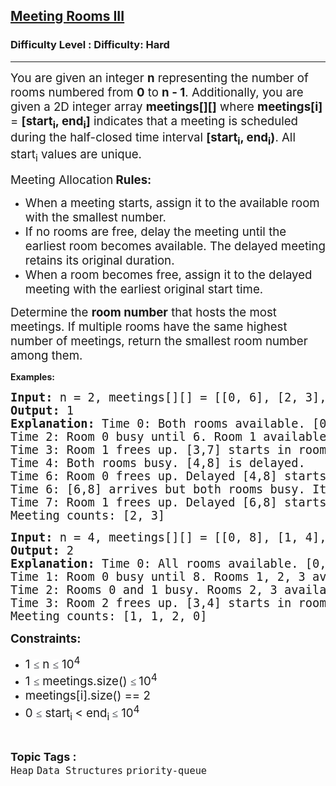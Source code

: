 <h2><a href="https://www.geeksforgeeks.org/problems/meeting-rooms-iii/1?_gl=1*1dr0nlq*_up*MQ..*_gs*MQ..&gclid=CjwKCAjwuIbBBhBvEiwAsNypvVyQrQ8Iw-6fwjnaTUmY9MrRBELF4pRFNIdqbmjyDpoR-CBHn4OonRoCBZoQAvD_BwE&gbraid=0AAAAAC9yBkBZ7WmoeqGfHQqOI_boNP7hg">Meeting Rooms III</a></h2><h3>Difficulty Level : Difficulty: Hard</h3><hr><div class="problems_problem_content__Xm_eO"><p><span style="font-size: 14pt;">You are given an integer <strong>n</strong> representing the number of rooms numbered from <strong>0</strong> to <strong>n - 1</strong>. Additionally, you are given a 2D integer array <strong>meetings[][]</strong> where <strong>meetings[i]</strong> = <strong>[start<sub>i</sub>, end<sub>i</sub>]</strong> indicates that a meeting is scheduled during the half-closed time interval <strong>[start<sub>i</sub>, end<sub>i</sub>)</strong>. All start<sub>i</sub> values are unique.</span></p>
<p><span style="font-size: 14pt;">Meeting Allocation</span><strong><span style="font-size: 14pt;"> Rules:</span></strong></p>
<ul>
<li><span style="font-size: 14pt;">When a meeting starts, assign it to the available room with the smallest number.</span></li>
<li><span style="font-size: 14pt;">If no rooms are free, delay the meeting until the earliest room becomes available. The delayed meeting retains its original duration.</span></li>
<li><span style="font-size: 14pt;">When a room becomes free, assign it to the delayed meeting with the earliest original start time.</span></li>
</ul>
<p><span style="font-size: 14pt;">Determine the <strong>room number</strong> that hosts the most meetings. If multiple rooms have the same highest number of meetings, return the smallest room number among them.</span></p>
<p><strong>Examples:</strong></p>
<pre><span style="font-size: 14pt;"><strong>Input: </strong>n = 2, meetings[][] = [[0, 6], [2, 3], [3, 7], [4, 8], [6, 8]]<strong>
Output:</strong> 1<strong>
Explanation: </strong>Time 0: Both rooms available. [0,6] starts in room 0.
Time 2: Room 0 busy until 6. Room 1 available. [2,3] starts in room 1.
Time 3: Room 1 frees up. [3,7] starts in room 1.
Time 4: Both rooms busy. [4,8] is delayed.
Time 6: Room 0 frees up. Delayed [4,8] starts in room 0 [6,10).
Time 6: [6,8] arrives but both rooms busy. It’s delayed.
Time 7: Room 1 frees up. Delayed [6,8] starts in room 1 [7,9).</span><br><span style="font-size: 14pt;">Meeting counts: [2, 3]</span></pre>
<pre><span style="font-size: 14pt;"><strong>Input: </strong>n = 4, meetings[][] = [[0, 8], [1, 4], [3, 4], [2, 3]<strong>
Output: </strong>2<strong>
Explanation: </strong>Time 0: All rooms available. [0,8] starts in room 0.
Time 1: Room 0 busy until 8. Rooms 1, 2, 3 available. [1,4] starts in room 1.
Time 2: Rooms 0 and 1 busy. Rooms 2, 3 available. [2,3] starts in room 2.
Time 3: Room 2 frees up. [3,4] starts in room 2.</span><span style="font-size: 14pt;">
Meeting counts: [1, 1, 2, 0]</span></pre>
<p><span style="font-size: 14pt;"><strong>Constraints:</strong></span></p>
<ul>
<li><span style="font-size: 14pt;">1&nbsp;<span style="color: #1e2229; font-family: Nunito; font-size: 17px; background-color: #ffffff;">≤</span>&nbsp;n&nbsp;<span style="color: #1e2229; font-family: Nunito; font-size: 17px; background-color: #ffffff;">≤</span>&nbsp;10<sup>4</sup></span></li>
<li><span style="font-size: 14pt;">1&nbsp;<span style="color: #1e2229; font-family: Nunito; font-size: 17px; background-color: #ffffff;">≤</span>&nbsp;meetings.size()&nbsp;<span style="color: #1e2229; font-family: Nunito; font-size: 17px; background-color: #ffffff;">≤ </span>10<sup>4</sup></span></li>
<li><span style="font-size: 14pt;">meetings[i].size() == 2</span></li>
<li><span style="font-size: 14pt;">0&nbsp;<span style="color: #1e2229; font-family: Nunito; font-size: 17px; background-color: #ffffff;">≤</span>&nbsp;start<sub>i&nbsp;</sub>&lt; end<sub>i&nbsp;</sub><span style="color: #1e2229; font-family: Nunito; font-size: 17px; background-color: #ffffff;">≤</span>&nbsp;10<sup>4</sup></span></li>
</ul></div><br><p><span style=font-size:18px><strong>Topic Tags : </strong><br><code>Heap</code>&nbsp;<code>Data Structures</code>&nbsp;<code>priority-queue</code>&nbsp;